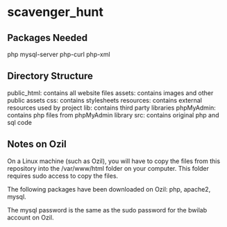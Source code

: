 # scavenger\_hunt

## Packages Needed

php
mysql-server
php-curl
php-xml

## Directory Structure

public\_html: contains all website files
    assets: contains images and other public assets
    css: contains stylesheets
resources: contains external resources used by project
    lib: contains third party libraries
        phpMyAdmin: contains php files from phpMyAdmin library
src: contains original php and sql code

## Notes on Ozil

On a Linux machine (such as Ozil), you will have to copy the files from this repository into the /var/www/html folder on your computer. This folder requires sudo access to copy the files.

The following packages have been downloaded on Ozil: php, apache2, mysql.

The mysql password is the same as the sudo password for the bwilab account on Ozil.
